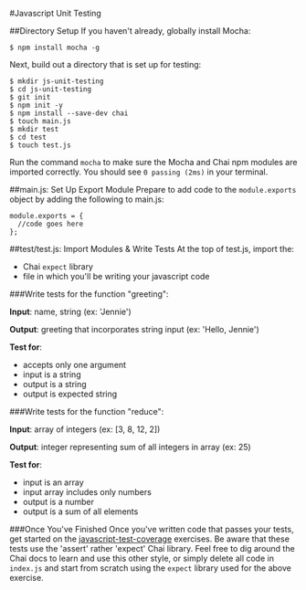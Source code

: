 #Javascript Unit Testing

##Directory Setup
If you haven't already, globally install Mocha:
```
$ npm install mocha -g
```

Next, build out a directory that is set up for testing:
```
$ mkdir js-unit-testing
$ cd js-unit-testing
$ git init
$ npm init -y
$ npm install --save-dev chai
$ touch main.js
$ mkdir test
$ cd test
$ touch test.js
```

Run the command `mocha` to make sure the Mocha and Chai npm modules are imported correctly. You should see `0 passing (2ms)` in your terminal.

##main.js: Set Up Export Module
Prepare to add code to the `module.exports` object by adding the following to main.js:
```
module.exports = {
  //code goes here
};
```

##test/test.js: Import Modules & Write Tests
At the top of test.js, import the:
* Chai `expect` library  
* file in which you'll be writing your javascript code

###Write tests for the function "greeting":

**Input**: name, string (ex: 'Jennie')

**Output**: greeting that incorporates string input (ex: 'Hello, Jennie')

**Test for**:
* accepts only one argument
* input is a string
* output is a string
* output is expected string

###Write tests for the function "reduce":

**Input**: array of integers (ex: [3, 8, 12, 2])

**Output**: integer representing sum of all integers in array (ex: 25)

**Test for**:
* input is an array
* input array includes only numbers
* output is a number
* output is a sum of all elements

###Once You've Finished
Once you've written code that passes your tests, get started on the [javascript-test-coverage](https://github.com/gSchool/javascript-test-coverage) exercises. Be aware that these tests use the 'assert' rather 'expect' Chai library. Feel free to dig around the Chai docs to learn and use this other style, or simply delete all code in `index.js` and start from scratch using the `expect` library used for the above exercise.
